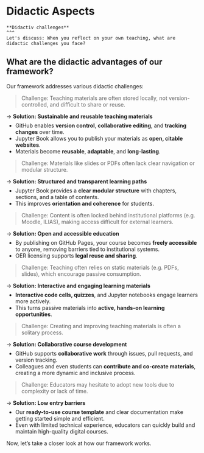 <style>
p:has(+ ul) {
  margin-bottom: 0.5em;
}
p + ul {
  margin-top: 0.5em;
}
p:has(+ ol) {
  margin-bottom: 0.5em;
}
p + ol {
  margin-top: 0.5em;
}
</style>


# Didactic Aspects


````{card} 
**Didactiv challenges**
^^^
Let's discuss: When you reflect on your own teaching, what are didactic challenges you face?

````

## What are the didactic advantages of our framework? 

Our framework addresses various didactic challenges:

> Challenge: Teaching materials are often stored locally, not version-controlled, and difficult to share or reuse.

→ **Solution: Sustainable and reusable teaching materials**  
   - GitHub enables **version control**, **collaborative editing**, and **tracking changes** over time.
   - Jupyter Book allows you to publish your materials as **open, citable websites**.
   - Materials become **reusable**, **adaptable**, and **long-lasting**.

> Challenge: Materials like slides or PDFs often lack clear navigation or modular structure.

→ **Solution: Structured and transparent learning paths**    
   - Jupyter Book provides a **clear modular structure** with chapters, sections, and a table of contents.
   - This improves **orientation and coherence** for students.

> Challenge: Content is often locked behind institutional platforms (e.g. Moodle, ILIAS), making access difficult for external learners.  

→ **Solution: Open and accessible education**  
   - By publishing on GitHub Pages, your course becomes **freely accessible** to anyone, removing barriers tied to institutional systems.
   - OER licensing supports **legal reuse and sharing**.

> Challenge: Teaching often relies on static materials (e.g. PDFs, slides), which encourage passive consumption. 

→ **Solution: Interactive and engaging learning materials**  
   - **Interactive code cells, quizzes**, and Jupyter notebooks engage learners more actively.
   - This turns passive materials into **active, hands-on learning opportunities**.

> Challenge: Creating and improving teaching materials is often a solitary process.  

→ **Solution: Collaborative course development**   
   - GitHub supports **collaborative work** through issues, pull requests, and version tracking.
   - Colleagues and even students can **contribute and co-create materials**, creating a more dynamic and inclusive process.

> Challenge: Educators may hesitate to adopt new tools due to complexity or lack of time.  

→ **Solution: Low entry barriers**  
   - Our **ready-to-use course template** and clear documentation make getting started simple and efficient.
   - Even with limited technical experience, educators can quickly build and maintain high-quality digital courses.


Now, let’s take a closer look at how our framework works.
